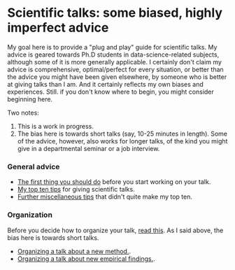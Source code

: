 # Scientific talks: some biased, highly imperfect advice

My goal here is to provide a "plug and play" guide for scientific talks.  My advice is geared towards Ph.D students in data-science-related subjects, although some of it is more generally applicable.  I certainly don't claim my advice is comprehensive, optimal/perfect for every situation, or better than the advice you might have been given elsewhere, by someone who is better at giving talks than I am.  And it certainly reflects my own biases and experiences.  Still. if you don't know where to begin, you might consider beginning here.  

Two notes:  
1) This is a work in progress.  
2) The bias here is towards short talks (say, 10-25 minutes in length).  Some of the advice, however, also works for longer talks, of the kind you might give in a departmental seminar or a job interview.  

### General advice  

- [The first thing you should do](md/first_thing.md) before you start working on your talk.  
- [My top ten tips](md/top_ten.md) for giving scientific talks.  
- [Further miscellaneous tips](md/misc.md) that didn't quite make my top ten.  

### Organization  

Before you decide how to organize your talk, [read this](md/first_thing.md).  As I said above, the bias here is towards short talks.  

- [Organizing a talk about a new method.](md/org_methods.md).  
- [Organizing a talk about new empirical findings.](md/org_results.md).  
  

